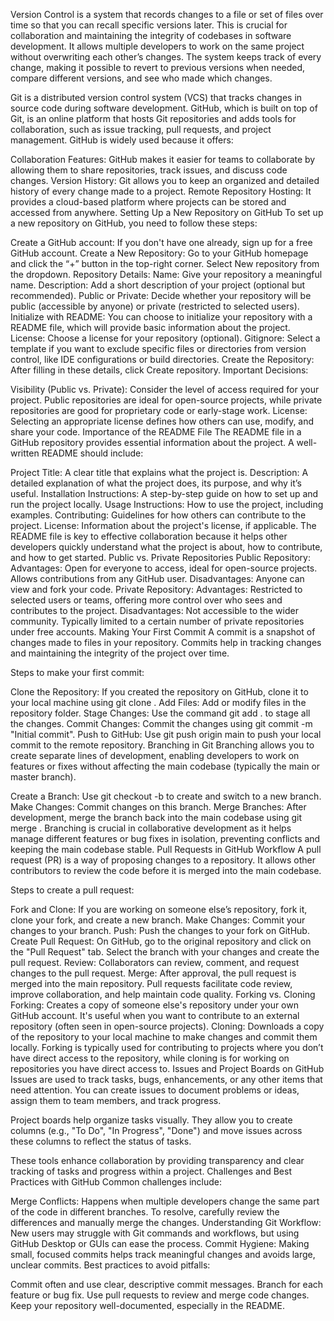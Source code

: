Version Control is a system that records changes to a file or set of files over time so that you can recall specific versions later. This is crucial for collaboration and maintaining the integrity of codebases in software development. It allows multiple developers to work on the same project without overwriting each other’s changes. The system keeps track of every change, making it possible to revert to previous versions when needed, compare different versions, and see who made which changes.

Git is a distributed version control system (VCS) that tracks changes in source code during software development. GitHub, which is built on top of Git, is an online platform that hosts Git repositories and adds tools for collaboration, such as issue tracking, pull requests, and project management. GitHub is widely used because it offers:

Collaboration Features: GitHub makes it easier for teams to collaborate by allowing them to share repositories, track issues, and discuss code changes.
Version History: Git allows you to keep an organized and detailed history of every change made to a project.
Remote Repository Hosting: It provides a cloud-based platform where projects can be stored and accessed from anywhere.
Setting Up a New Repository on GitHub
To set up a new repository on GitHub, you need to follow these steps:

Create a GitHub account: If you don't have one already, sign up for a free GitHub account.
Create a New Repository:
Go to your GitHub homepage and click the “+” button in the top-right corner.
Select New repository from the dropdown.
Repository Details:
Name: Give your repository a meaningful name.
Description: Add a short description of your project (optional but recommended).
Public or Private: Decide whether your repository will be public (accessible by anyone) or private (restricted to selected users).
Initialize with README: You can choose to initialize your repository with a README file, which will provide basic information about the project.
License: Choose a license for your repository (optional).
Gitignore: Select a template if you want to exclude specific files or directories from version control, like IDE configurations or build directories.
Create the Repository: After filling in these details, click Create repository.
Important Decisions:

Visibility (Public vs. Private): Consider the level of access required for your project. Public repositories are ideal for open-source projects, while private repositories are good for proprietary code or early-stage work.
License: Selecting an appropriate license defines how others can use, modify, and share your code.
Importance of the README File
The README file in a GitHub repository provides essential information about the project. A well-written README should include:

Project Title: A clear title that explains what the project is.
Description: A detailed explanation of what the project does, its purpose, and why it’s useful.
Installation Instructions: A step-by-step guide on how to set up and run the project locally.
Usage Instructions: How to use the project, including examples.
Contributing: Guidelines for how others can contribute to the project.
License: Information about the project's license, if applicable.
The README file is key to effective collaboration because it helps other developers quickly understand what the project is about, how to contribute, and how to get started.
Public vs. Private Repositories
Public Repository:
Advantages: Open for everyone to access, ideal for open-source projects. Allows contributions from any GitHub user.
Disadvantages: Anyone can view and fork your code.
Private Repository:
Advantages: Restricted to selected users or teams, offering more control over who sees and contributes to the project.
Disadvantages: Not accessible to the wider community. Typically limited to a certain number of private repositories under free accounts.
Making Your First Commit
A commit is a snapshot of changes made to files in your repository. Commits help in tracking changes and maintaining the integrity of the project over time.

Steps to make your first commit:

Clone the Repository: If you created the repository on GitHub, clone it to your local machine using git clone <repository URL>.
Add Files: Add or modify files in the repository folder.
Stage Changes: Use the command git add . to stage all the changes.
Commit Changes: Commit the changes using git commit -m "Initial commit".
Push to GitHub: Use git push origin main to push your local commit to the remote repository.
Branching in Git
Branching allows you to create separate lines of development, enabling developers to work on features or fixes without affecting the main codebase (typically the main or master branch).

Create a Branch: Use git checkout -b <branch name> to create and switch to a new branch.
Make Changes: Commit changes on this branch.
Merge Branches: After development, merge the branch back into the main codebase using git merge <branch name>.
Branching is crucial in collaborative development as it helps manage different features or bug fixes in isolation, preventing conflicts and keeping the main codebase stable.
Pull Requests in GitHub Workflow
A pull request (PR) is a way of proposing changes to a repository. It allows other contributors to review the code before it is merged into the main codebase.

Steps to create a pull request:

Fork and Clone: If you are working on someone else’s repository, fork it, clone your fork, and create a new branch.
Make Changes: Commit your changes to your branch.
Push: Push the changes to your fork on GitHub.
Create Pull Request: On GitHub, go to the original repository and click on the "Pull Request" tab. Select the branch with your changes and create the pull request.
Review: Collaborators can review, comment, and request changes to the pull request.
Merge: After approval, the pull request is merged into the main repository.
Pull requests facilitate code review, improve collaboration, and help maintain code quality.
Forking vs. Cloning
Forking: Creates a copy of someone else's repository under your own GitHub account. It's useful when you want to contribute to an external repository (often seen in open-source projects).
Cloning: Downloads a copy of the repository to your local machine to make changes and commit them locally.
Forking is typically used for contributing to projects where you don’t have direct access to the repository, while cloning is for working on repositories you have direct access to.
Issues and Project Boards on GitHub
Issues are used to track tasks, bugs, enhancements, or any other items that need attention. You can create issues to document problems or ideas, assign them to team members, and track progress.

Project boards help organize tasks visually. They allow you to create columns (e.g., "To Do", "In Progress", "Done") and move issues across these columns to reflect the status of tasks.

These tools enhance collaboration by providing transparency and clear tracking of tasks and progress within a project.
Challenges and Best Practices with GitHub
Common challenges include:

Merge Conflicts: Happens when multiple developers change the same part of the code in different branches. To resolve, carefully review the differences and manually merge the changes.
Understanding Git Workflow: New users may struggle with Git commands and workflows, but using GitHub Desktop or GUIs can ease the process.
Commit Hygiene: Making small, focused commits helps track meaningful changes and avoids large, unclear commits.
Best practices to avoid pitfalls:

Commit often and use clear, descriptive commit messages.
Branch for each feature or bug fix.
Use pull requests to review and merge code changes.
Keep your repository well-documented, especially in the README.
